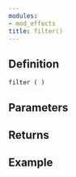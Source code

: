 ```yaml
---
modules:
- mod_effects
title: filter()
---
```


## Definition

    filter ( )

## Parameters

## Returns

## Example

```
```
